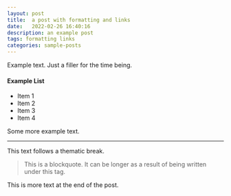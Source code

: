 ```yaml
---
layout: post
title:  a post with formatting and links
date:   2022-02-26 16:40:16
description: an example post
tags: formatting links
categories: sample-posts
---
```

Example text. Just a filler for the time being.

#### Example List
<ul>
    <li>Item 1</li>
    <li>Item 2</li>
    <li>Item 3</li>
    <li>Item 4</li>
</ul>

Some more example text.

<hr>

This text follows a thematic break.

<blockquote>
    This is a blockquote. It can be longer as a result of being written under this tag.
</blockquote>

This is more text at the end of the post.